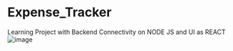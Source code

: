 # Expense_Tracker
Learning Project with Backend Connectivity on NODE JS  and UI as REACT
![image](https://user-images.githubusercontent.com/88583525/232540597-a53e7302-5442-4847-bc9d-57c77f738e9c.png)
